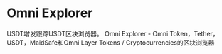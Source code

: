 # 

# Omni Explorer


USDT增发跟踪USDT区块浏览器。
Omni Explorer‎‎ - Omni Token，Tether，USDT，MaidSafe和Omni Layer Tokens / Cryptocurrencies的区块浏览器

